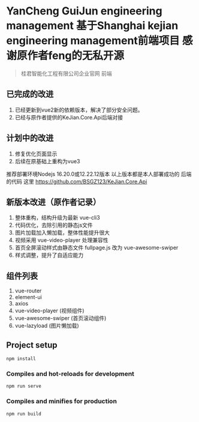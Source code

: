 # YanCheng GuiJun engineering management 基于Shanghai kejian engineering management前端项目 感谢原作者feng的无私开源
> 桂君智能化工程有限公司企业官网 前端    


## 已完成的改进
1. 已经更新到vue2新的依赖版本，解决了部分安全问题。
2. 已经与原作者提供的KeJian.Core.Api后端对接

## 计划中的改进
1. 修复优化页面显示
2. 后续在原基础上重构为vue3

推荐部署环境Nodejs 16.20.0或12.22.12版本 以上版本都是本人部署成功的
后端的代码 这里 https://github.com/BSGZ123/KeJian.Core.Api

## 新版本改进（原作者记录）
1. 整体重构，结构升级为最新 vue-cli3
2. 代码优化，去除引用的静态js文件
3. 图片加载加入懒加载，整体性能提升很大
4. 视频采用 vue-video-player 处理兼容性
5. 首页全屏滚动样式由静态文件 fullpage.js 改为 vue-awesome-swiper
6. 样式调整，提升了自适应能力

## 组件列表
1. vue-router
2. element-ui
3. axios
4. vue-video-player (视频组件)
5. vue-awesome-swiper (首页滚动组件)
6. vue-lazyload (图片懒加载)

## Project setup
```
npm install
```

### Compiles and hot-reloads for development
```
npm run serve
```

### Compiles and minifies for production
```
npm run build
```
